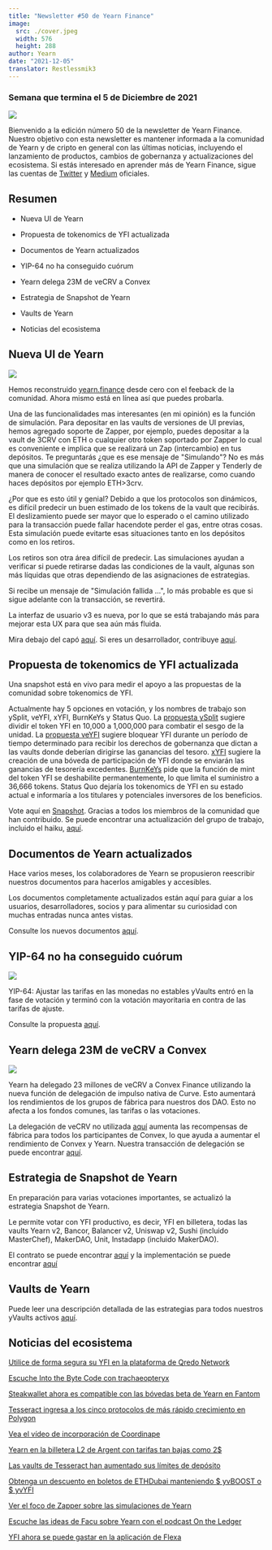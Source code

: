 ```yaml
---
title: "Newsletter #50 de Yearn Finance"
image:
  src: ./cover.jpeg
  width: 576
  height: 288
author: Yearn
date: "2021-12-05"
translator: Restlessmik3
---
```


### Semana que termina el 5 de Diciembre de 2021

![](./cover.jpeg?w=576&h=288)

Bienvenido a la edición número 50 de la newsletter de Yearn Finance. Nuestro objetivo con esta newsletter es mantener informada a la comunidad de Yearn y de cripto en general con las últimas noticias, incluyendo el lanzamiento de productos, cambios de gobernanza y actualizaciones del ecosistema. Si estás interesado en aprender más de Yearn Finance, sigue las cuentas de [Twitter](https://twitter.com/iearnfinance) y [Medium](https://medium.com/iearn) oficiales.

## Resumen

-   Nueva UI de Yearn
    
-   Propuesta de tokenomics de YFI actualizada
    
-   Documentos de Yearn actualizados
    
-   YIP-64 no ha conseguido cuórum
    
-   Yearn delega 23M de veCRV a Convex
    
-   Estrategia de Snapshot de Yearn 

-   Vaults de Yearn

-   Noticias del ecosistema

## Nueva UI de Yearn

![](./image2.jpg?w=512&h=512)

Hemos reconstruido [yearn.finance](https://yearn.finance/) desde cero con el feeback de la comunidad. Ahora mismo está en línea así que puedes probarla. 

Una de las funcionalidades mas interesantes (en mi opinión) es la función de simulación. Para depositar en las vaults de versiones de UI previas, hemos agregado soporte de Zapper, por ejemplo, puedes depositar a la vault de 3CRV con ETH o cualquier otro token soportado por Zapper lo cual es conveniente e implica que se realizará un Zap (intercambio) en tus depósitos. Te preguntarás ¿que es ese mensaje de "Simulando"? No es más que una simulación que se realiza utilizando la API de Zapper y Tenderly de manera de conocer el resultado exacto antes de realizarse, como cuando haces depósitos por ejemplo ETH>3crv.

¿Por que es esto útil y genial? Debido a que los protocolos son dinámicos, es difícil predecir un buen estimado de los tokens de la vault que recibirás. El deslizamiento puede ser mayor que lo esperado o el camino utilizado para la transacción puede fallar hacendote perder el gas, entre otras cosas. Esta simulación puede evitarte esas situaciones tanto en los depósitos como en los retiros.

Los retiros son otra área difícil de predecir. Las simulaciones ayudan a verificar si puede retirarse dadas las condiciones de la vault, algunas son más líquidas que otras dependiendo de las asignaciones de estrategias.

Si recibe un mensaje de "Simulación fallida ...", lo más probable es que si sigue adelante con la transacción, se revertirá.

La interfaz de usuario v3 es nueva, por lo que se está trabajando más para mejorar esta UX para que sea aún más fluida.

Mira debajo del capó [aquí](https://medium.com/iearn/yearn-ui-v3-0-a194355bdb1f). Si eres un desarrollador, contribuye [aquí](https://github.com/yearn/yearn-finance-v3).

## Propuesta de tokenomics de YFI actualizada

Una snapshot está en vivo para medir el apoyo a las propuestas de la comunidad sobre tokenomics de YFI.

Actualmente hay 5 opciones en votación, y los nombres de trabajo son ySplit, veYFI, xYFI, BurnKeYs y Status Quo. La [propuesta ySplit](https://docs.google.com/document/d/1dAWTkS_ZsXNy7mKKjOFUjILSlLsLz9KhGfLrwVu0GUg/edit) sugiere dividir el token YFI en 10,000 a 1,000,000 para combatir el sesgo de la unidad. La [propuesta veYFI](https://docs.google.com/document/d/1hoi-IVccOB6iUJYzuApVbyjbQBx8-M0UuzZosb9wlWM/edit) sugiere bloquear YFI durante un período de tiempo determinado para recibir los derechos de gobernanza que dictan a las vaults donde deberían dirigirse las ganancias del tesoro. [xYFI](https://docs.google.com/document/d/1ev16BXu3bDC8zMSBvHmxMWIeD82ptZck6SJAO5frV5g/edit) sugiere la creación de una bóveda de participación de YFI donde se enviarán las ganancias de tesorería excedentes. [BurnKeYs](https://docs.google.com/document/d/1BqmRsfdfCIaCtNZULdhKqUJzpKdaHE1XOGQlVp2nuSc/edit) pide que la función de mint del token YFI se deshabilite permanentemente, lo que limita el suministro a 36,666 tokens. Status Quo dejaría los tokenomics de YFI en su estado actual e informaría a los titulares y potenciales inversores de los beneficios.

Vote aquí en [Snapshot](https://yearn.snapshot.page/#/proposal/0x783cb3d57dd59b2827f6a42967375f06504cc947ebaa3c0e495c7b29ffd47aea). Gracias a todos los miembros de la comunidad que han contribuido. Se puede encontrar una actualización del grupo de trabajo, incluido el haiku, [aquí](https://docs.google.com/document/d/1-YEfXqXgTm-qzhPRUKs5allfX1XqYUOYwr_49FApnLU/edit).

## Documentos de Yearn actualizados

Hace varios meses, los colaboradores de Yearn se propusieron reescribir nuestros documentos para hacerlos amigables y accesibles.

Los documentos completamente actualizados están aquí para guiar a los usuarios, desarrolladores, socios y para alimentar su curiosidad con muchas entradas nunca antes vistas.

Consulte los nuevos documentos [aquí](https://docs.yearn.finance/).

## YIP-64 no ha conseguido cuórum

![](./image3.jpg?w=1100&h=759)

YIP-64: Ajustar las tarifas en las monedas no estables yVaults entró en la fase de votación y terminó con la votación mayoritaria en contra de las tarifas de ajuste.

Consulte la propuesta [aquí](https://snapshot.org/#/ybaby.eth/proposal/0xfe7296601d199b89a8aa53f95d6243ef935d736bea2f13109979d8d5098017d2).

##  Yearn delega 23M de veCRV a Convex

![](./image4.jpg?w=873&h=615)

Yearn ha delegado 23 millones de veCRV a Convex Finance utilizando la nueva función de delegación de impulso nativa de Curve. Esto aumentará los rendimientos de los grupos de fábrica para nuestros dos DAO. Esto no afecta a los fondos comunes, las tarifas o las votaciones.

La delegación de veCRV no utilizada [aquí](https://convex-boost-delegation.vercel.app/) aumenta las recompensas de fábrica para todos los participantes de Convex, lo que ayuda a aumentar el rendimiento de Convex y Yearn. Nuestra transacción de delegación se puede encontrar [aquí](https://etherscan.io/tx/0x4734c879b23c678cb97ba90591e16a14f1f7a2e0a7d71bfa67d2e7bb5d718e5f).

## Estrategia de Snapshot de Yearn 

En preparación para varias votaciones importantes, se actualizó la estrategia Snapshot de Yearn.

Le permite votar con YFI productivo, es decir, YFI en billetera, todas las vaults Yearn v2, Bancor, Balancer v2, Uniswap v2, Sushi (incluido MasterChef), MakerDAO, Unit, Instadapp (incluido MakerDAO).

El contrato se puede encontrar [aquí](https://github.com/yearn/snapshot-strategy) y la implementación se puede encontrar [aquí](https://etherscan.io/address/0xA79e803FffE9DA37477ddaFD7C6F3dbDCa1C566C#code)

## Vaults de Yearn

Puede leer una descripción detallada de las estrategias para todos nuestros yVaults activos [aquí](https://medium.com/yearn-state-of-the-vaults/the-vaults-at-yearn-9237905ffed3).

## Noticias del ecosistema

[Utilice de forma segura su YFI en la plataforma de Qredo Network](https://twitter.com/QredoNetwork/status/1461031928564436994)

[Escuche Into the Byte Code con trachaeopteryx](https://twitter.com/benmercerdev/status/1464347991674863626?s=21)

[Steakwallet ahora es compatible con las bóvedas beta de Yearn en Fantom](https://twitter.com/steakwallet/status/1463623834389602311?s=21)

[Tesseract ingresa a los cinco protocolos de más rápido crecimiento en Polygon](https://twitter.com/marketducky/status/1461734313636945926?s=21)

[Vea el vídeo de incorporación de Coordinape](https://twitter.com/coordinape/status/1460591450413015043?s=21)

[Yearn en la billetera L2 de Argent con tarifas tan bajas como 2$](https://twitter.com/argentHQ/status/1468934923264401419)

[Las vaults de Tesseract han aumentado sus límites de depósito](https://twitter.com/tesseract_fi/status/1468217220966801413)

[Obtenga un descuento en boletos de ETHDubai manteniendo $ yvBOOST o $ yvYFI](https://twitter.com/ETHDubaiConf/status/1467068791456923648)

[Ver el foco de Zapper sobre las simulaciones de Yearn](https://twitter.com/zapper_fi/status/1466447565302517765)

[Escuche las ideas de Facu sobre Yearn con el podcast On the Ledger](https://twitter.com/Ledger/status/1465678701635506185)

[YFI ahora se puede gastar en la aplicación de Flexa](https://twitter.com/FlexaHQ/status/1469092114038415364)
